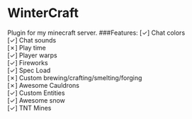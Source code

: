 # WinterCraft
Plugin for my minecraft server.
###Features:
[✓] Chat colors <br>
[✓] Chat sounds <br>
[✗] Play time <br>
[✓] Player warps <br>
[✓] Fireworks <br>
[✓] Spec Load <br>
[✗] Custom brewing/crafting/smelting/forging <br>
[✗] Awesome Cauldrons <br>
[✓] Custom Entities <br>
[✓] Awesome snow <br>
[✓] TNT Mines <br>
